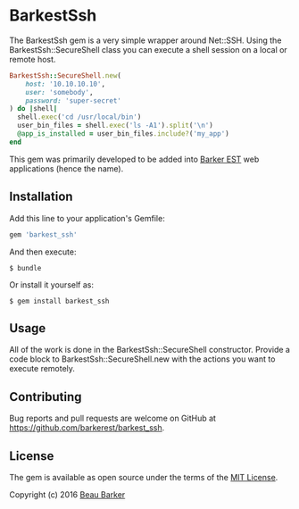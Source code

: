 # BarkestSsh

The BarkestSsh gem is a very simple wrapper around Net::SSH.  Using the BarkestSsh::SecureShell class you can execute a
shell session on a local or remote host.

```ruby
BarkestSsh::SecureShell.new(
    host: '10.10.10.10',
    user: 'somebody',
    password: 'super-secret'
) do |shell|
  shell.exec('cd /usr/local/bin')
  user_bin_files = shell.exec('ls -A1').split('\n')
  @app_is_installed = user_bin_files.include?('my_app')
end
```

This gem was primarily developed to be added into [Barker EST](http://www.barkerest.com/) web applications (hence the name).


## Installation

Add this line to your application's Gemfile:

```ruby
gem 'barkest_ssh'
```

And then execute:

    $ bundle

Or install it yourself as:

    $ gem install barkest_ssh

## Usage

All of the work is done in the BarkestSsh::SecureShell constructor.  Provide a code block to BarkestSsh::SecureShell.new
with the actions you want to execute remotely.

## Contributing

Bug reports and pull requests are welcome on GitHub at https://github.com/barkerest/barkest_ssh.


## License

The gem is available as open source under the terms of the [MIT License](http://opensource.org/licenses/MIT).

Copyright (c) 2016 [Beau Barker](mailto:beau@barkerest.com)

